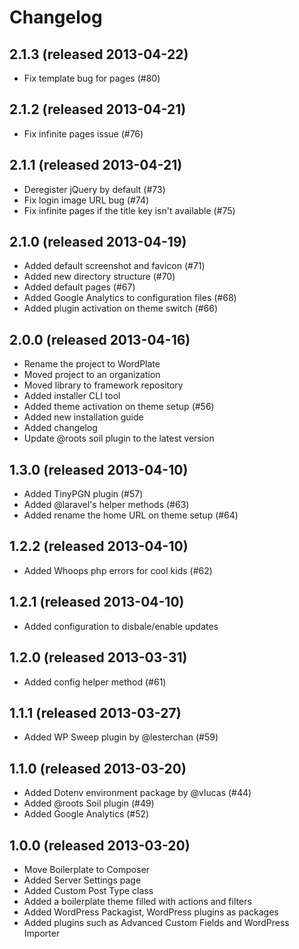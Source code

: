 # Changelog

## 2.1.3 (released 2013-04-22)

- Fix template bug for pages (#80)

## 2.1.2 (released 2013-04-21)

- Fix infinite pages issue (#76)

## 2.1.1 (released 2013-04-21)

- Deregister jQuery by default (#73)
- Fix login image URL bug (#74)
- Fix infinite pages if the title key isn't available (#75)

## 2.1.0 (released 2013-04-19)

- Added default screenshot and favicon (#71)
- Added new directory structure (#70)
- Added default pages (#67)
- Added Google Analytics to configuration files (#68)
- Added plugin activation on theme switch (#66)

## 2.0.0 (released 2013-04-16)

- Rename the project to WordPlate
- Moved project to an organization
- Moved library to framework repository
- Added installer CLI tool
- Added theme activation on theme setup (#56)
- Added new installation guide
- Added changelog
- Update @roots soil plugin to the latest version

## 1.3.0 (released 2013-04-10)

- Added TinyPGN plugin (#57)
- Added @laravel's helper methods (#63)
- Added rename the home URL on theme setup (#64)

## 1.2.2 (released 2013-04-10)

- Added Whoops php errors for cool kids (#62)

## 1.2.1 (released 2013-04-10)

- Added configuration to disbale/enable updates

## 1.2.0 (released 2013-03-31)

- Added config helper method (#61)

## 1.1.1 (released 2013-03-27)

- Added WP Sweep plugin by @lesterchan (#59)

## 1.1.0 (released 2013-03-20)

- Added Dotenv environment package by @vlucas (#44)
- Added @roots Soil plugin (#49)
- Added Google Analytics (#52)

## 1.0.0 (released 2013-03-20)

- Move Boilerplate to Composer
- Added Server Settings page
- Added Custom Post Type class
- Added a boilerplate theme filled with actions and filters
- Added WordPress Packagist, WordPress plugins as packages
- Added plugins such as Advanced Custom Fields and WordPress Importer
